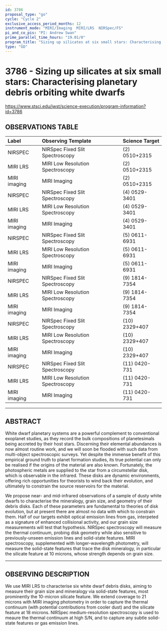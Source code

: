 ```yaml
---
id: 3786
proposal_type: "go"
cycle: "Cycle 2"
exclusive_access_period_months: 12
instrument_mode: "MIRI/Imaging  MIRI/LRS  NIRSpec/FS"
pi_and_co_pis: "PI: Andrew Swan"
prime_parallel_time_hours: "19.01/0"
program_title: "Sizing up silicates at six small stars: Characterising planetary debris orbiting white dwarfs"
type: "GO"
---
```

# 3786 - Sizing up silicates at six small stars: Characterising planetary debris orbiting white dwarfs
https://www.stsci.edu/jwst/science-execution/program-information?id=3786
## OBSERVATIONS TABLE
| Label          | Observing Template                 | Science Target     |
| :------------- | :--------------------------------- | :----------------- |
| NIRSPEC        | NIRSpec Fixed Slit Spectroscopy    | (2) 0510+2315      |
| MIRI LRS       | MIRI Low Resolution Spectroscopy   | (2) 0510+2315      |
| MIRI imaging   | MIRI Imaging                       | (2) 0510+2315      |
| NIRSPEC        | NIRSpec Fixed Slit Spectroscopy    | (4) 0529-3401      |
| MIRI LRS       | MIRI Low Resolution Spectroscopy   | (4) 0529-3401      |
| MIRI imaging   | MIRI Imaging                       | (4) 0529-3401      |
| NIRSPEC        | NIRSpec Fixed Slit Spectroscopy    | (5) 0611-6931      |
| MIRI LRS       | MIRI Low Resolution Spectroscopy   | (5) 0611-6931      |
| MIRI imaging   | MIRI Imaging                       | (5) 0611-6931      |
| NIRSPEC        | NIRSpec Fixed Slit Spectroscopy    | (9) 1814-7354      |
| MIRI LRS       | MIRI Low Resolution Spectroscopy   | (9) 1814-7354      |
| MIRI imaging   | MIRI Imaging                       | (9) 1814-7354      |
| NIRSPEC        | NIRSpec Fixed Slit Spectroscopy    | (10) 2329+407      |
| MIRI LRS       | MIRI Low Resolution Spectroscopy   | (10) 2329+407      |
| MIRI imaging   | MIRI Imaging                       | (10) 2329+407      |
| NIRSPEC        | NIRSpec Fixed Slit Spectroscopy    | (11) 0420-731      |
| MIRI LRS       | MIRI Low Resolution Spectroscopy   | (11) 0420-731      |
| MIRI imaging   | MIRI Imaging                       | (11) 0420-731      |

---

## ABSTRACT

White dwarf planetary systems are a powerful complement to conventional exoplanet studies, as they record the bulk compositions of planetesimals being accreted by their host stars. Discerning their elemental abundances is now almost routine work, and we will soon be flooded with such data from multi-object spectroscopic surveys. Yet despite the immense benefit of this empirical ground truth to planet formation studies, its true potential can only be realised if the origins of the material are also known. Fortunately, the photospheric metals are supplied to the star from a circumstellar disk, which is observable in the infrared. These disks are dynamic environments, offering rich opportunities for theorists to wind back their evolution, and ultimately to constrain the source reservoirs for the material.

We propose near- and mid-infrared observations of a sample of dusty white dwarfs to characterise the mineralogy, grain size, and geometry of their debris disks. Each of these parameters are fundamental to theories of disk evolution, but at present there are almost no data with which to constrain them. Half of our targets exhibit optical emission lines from gas, interpeted as a signature of enhanced collisional activity, and our grain size measurements will test that hypothesis. NIRSpec spectroscopy will measure the thermal continuum, probing disk geometry while also sensitive to previously-unseen emission lines and solid-state features. MIRI spectroscopy, supplemented with longer-wavelength photometry, will measure the solid-state features that trace the disk mineralogy, in particular the silicate feature at 10 microns, whose strength depends on grain size.

---

## OBSERVING DESCRIPTION

We use MIRI LRS to characterise six white dwarf debris disks, aiming to measure their grain size and mineralogy via solid-state features, most prominently the 10-micron silicate feature. We extend coverage to 21 microns with MIRI imaging photometry in order to capture the thermal continuum (with potential contributions from cooler dust) and the silicate feature at 18 microns.
NIRSpec medium-resolution spectroscopy is used to meaure the thermal continuum at high S/N, and to capture any subtle solid-state features or gas emission lines.
